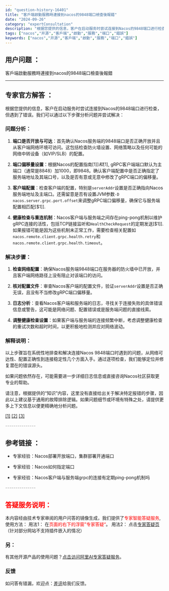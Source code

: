 ```yaml
---
id: "question-history-16401"
title: "客戶端啟動服務時連接到nacos的9848端口檢查後報錯"
date: "2024-09-26"
category: "expertConsultation"
description: "根据您提供的信息，客户在启动服务时尝试连接到Nacos的9848端口进行检查，但遇到了错误。我们可以通过以下步骤分析问题并尝试解决：### 问题分析：1. **端口是否开放与可达**：首先确认Nacos服务端的9848端口是否正确开放并且从客户端网络环境可访问。这包括检查防火墙设置、网络策略以及任何"
tags: ["nacos","开源","客戶端","啟動","服務","端口","錯誤"]
keywords: ["nacos","开源","客戶端","啟動","服務","端口","錯誤"]
---
```


## 用户问题 ： 
 客戶端啟動服務時連接到nacos的9848端口檢查後報錯  

---------------
## 专家官方解答 ：

根据您提供的信息，客户在启动服务时尝试连接到Nacos的9848端口进行检查，但遇到了错误。我们可以通过以下步骤分析问题并尝试解决：

### 问题分析：
1. **端口是否开放与可达**：首先确认Nacos服务端的9848端口是否正确开放并且从客户端网络环境可访问。这包括检查防火墙设置、网络策略以及任何可能的网络中转设备（如VIP/SLB）的配置。
   
2. **端口偏移量设置**：根据Nacos的配置指南[$1]]和[$1], gRPC客户端端口默认为主端口（通常是8848）加1000，即9848。确认客户端配置中是否正确指定了服务端地址及其端口号，以及是否有意或无意中修改了gRPC端口的偏移量。

3. **客户端配置**：检查客户端的配置，特别是`serverAddr`设置是否正确指向Nacos服务端地址及主端口。还需留意是否有设置JVM参数`-D nacos.server.grpc.port.offset`来调整gRPC端口偏移量，确保它与服务端配置相匹配[$1]].

4. **健康检查与重连机制**：Nacos客户端与服务端之间存在ping-pong机制以维护gRPC连接的活性，包括TCP链接监听和`HealthCheckRequest`的定期发送[$1]]. 如果报错可能是因为这些机制未正常工作，需要检查相关配置如`nacos.remote.client.grpc.health.retry`和`nacos.remote.client.grpc.health.timeout`。

### 解决步骤：
1. **检查网络配置**：确保Nacos服务端9848端口在服务器的防火墙中已开放，并且客户端网络路径上没有阻止对该端口的访问。

2. **核对配置文件**：审查Nacos客户端的配置文件，验证`serverAddr`设置是否正确无误，且没有不当修改gRPC端口偏移量。

3. **日志分析**：查看Nacos客户端和服务端的日志，寻找关于连接失败的具体错误信息或警告，这可能是网络问题、配置错误或是服务端问题的直接线索。

4. **调整健康检查设置**：如果客户端与服务端的连接频繁中断，考虑调整健康检查的重试次数和超时时间，以更积极地检测并应对网络波动。

### 解释说明：
以上步骤旨在系统性地排查和解决连接Nacos 9848端口时遇到的问题，从网络可达性、配置正确性到连接稳定性几个方面入手。通过逐项检查，我们能够定位并修复潜在的错误源头。

如果问题依然存在，可能需要进一步详细日志信息或直接咨询Nacos社区获取更专业的帮助。

请注意，根据提供的“知识”内容，这里没有直接给出关于解决特定报错的步骤，因此以上建议基于通用的故障排除逻辑。如果问题细节或环境有特殊之处，请提供更多上下文信息以便更精确地分析问题。

[[1]](https://nacos.io/docs/latest/guide/admin/cluster-mode-quick-start/)
[[2]](https://nacos.io/docs/latest/upgrading/200-compatibility/)
[[3]](https://nacos.io/docs/latest/guide/client-config.html)


<font color="#949494">---------------</font> 


## 参考链接 ：

* 专家经验：Nacos部署开放端口，集群部署开通端口 
 
 * 专家经验：Nacos如何指定端口 
 
 * 专家经验：Nacos客户端与服务端grpc的连接有定期ping-pong机制吗 


 <font color="#949494">---------------</font> 
 


## <font color="#FF0000">答疑服务说明：</font> 

本内容经由技术专家审阅的用户问答的镜像生成，我们提供了<font color="#FF0000">专家智能答疑服务</font>,使用方法：
用法1： 在<font color="#FF0000">页面的右下的浮窗”专家答疑“</font>。
用法2： 点击[专家答疑页](https://answer.opensource.alibaba.com/docs/intro)（针对部分网站不支持插件嵌入的情况）
### 另：


有其他开源产品的使用问题？[点击访问阿里AI专家答疑服务](https://answer.opensource.alibaba.com/docs/intro)。
### 反馈
如问答有错漏，欢迎点：[差评](https://ai.nacos.io/user/feedbackByEnhancerGradePOJOID?enhancerGradePOJOId=16414)给我们反馈。
